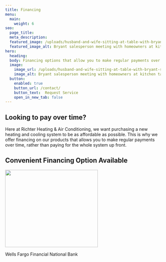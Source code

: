 ```yaml
---
title: Financing
menu:
  main:
    weight: 6
seo:
  page_title: 
  meta_description: 
  featured_image: /uploads/husband-and-wife-sitting-at-table-with-bryant-salesperson-1000.jpg
  featured_image_alt: Bryant salesperson meeting with homeowners at kitchen table
hero: 
  heading:
  body: Financing options that allow you to make regular payments over time, rather than paying for the whole system up front.
  image: 
    image_url: /uploads/husband-and-wife-sitting-at-table-with-bryant-salesperson
    image_alt: Bryant salesperson meeting with homeowners at kitchen table
  button:
    enabled: true
    button_url: /contact/ 
    button_text:  Request Service
    open_in_new_tab: false
---
```


<div>
  <h2 class="no-margin">Looking to pay over time?</h2>
  <div class="underline"></div>
</div>

Here at Richter Heating & Air Conditioning, we want purchasing a new heating and cooling system to be as affordable as possible. This is why we offer financing on our products that allows you to make regular payments over time, rather than paying for the whole system up front.

<div>
  <h2 class="no-margin">Convenient Financing Option Available</h2>
  <div class="underline"></div>
</div>

<div style="width: 300px"><a href="https://retailservices.wellsfargo.com/retailprivatelabel/initApp.do?m=0030045090" target="_blank"><img src="/uploads/wells-fargo-financing-options.jpg" alt="" width="300" height="250"></a><p class="font-size-xs text-align-center">Wells Fargo Financial National Bank</p></div>